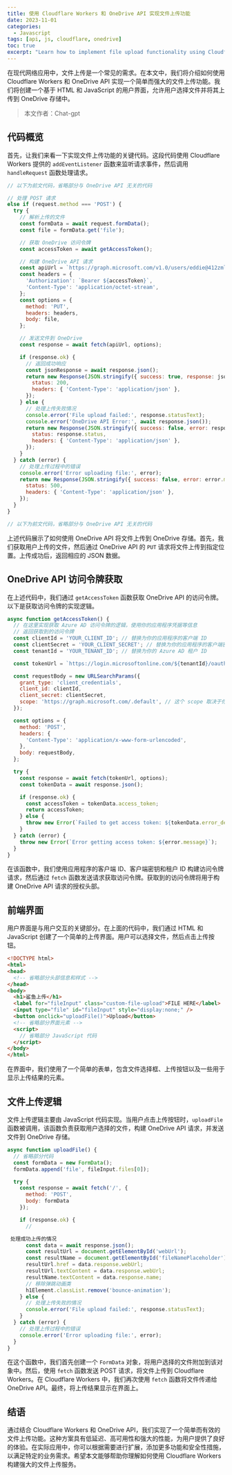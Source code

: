 ```yaml
---
title: 使用 Cloudflare Workers 和 OneDrive API 实现文件上传功能
date: 2023-11-01
categories: 
  - Javascript
tags: [api, js, cloudflare, onedrive]
toc: true
excerpt: "Learn how to implement file upload functionality using Cloudflare Workers and OneDrive API. This guide provides step-by-step instructions for setting up and integrating these services to enable efficient file uploads."
---
```




在现代网络应用中，文件上传是一个常见的需求。在本文中，我们将介绍如何使用 Cloudflare Workers 和 OneDrive API 实现一个简单而强大的文件上传功能。我们将创建一个基于 HTML 和 JavaScript 的用户界面，允许用户选择文件并将其上传到 OneDrive 存储中。

> 本文作者：Chat-gpt

## 代码概览

首先，让我们来看一下实现文件上传功能的关键代码。这段代码使用 Cloudflare Workers 提供的 `addEventListener` 函数来监听请求事件，然后调用 `handleRequest` 函数处理请求。

```javascript
// 以下为前文代码，省略部分与 OneDrive API 无关的代码

// 处理 POST 请求
else if (request.method === 'POST') {
  try {
    // 解析上传的文件
    const formData = await request.formData();
    const file = formData.get('file');

    // 获取 OneDrive 访问令牌
    const accessToken = await getAccessToken();

    // 构建 OneDrive API 请求
    const apiUrl = `https://graph.microsoft.com/v1.0/users/eddie@412zml.onmicrosoft.com/drive/root:/Public/picture/blog/${file.name}:/content`;
    const headers = {
      'Authorization': `Bearer ${accessToken}`,
      'Content-Type': 'application/octet-stream',
    };
    const options = {
      method: 'PUT',
      headers: headers,
      body: file,
    };

    // 发送文件到 OneDrive
    const response = await fetch(apiUrl, options);

    if (response.ok) {
      // 返回成功响应
      const jsonResponse = await response.json();
      return new Response(JSON.stringify({ success: true, response: jsonResponse }), {
        status: 200,
        headers: { 'Content-Type': 'application/json' },
      });
    } else {
      // 处理上传失败情况
      console.error('File upload failed:', response.statusText);
      console.error('OneDrive API Error:', await response.json());
      return new Response(JSON.stringify({ success: false, error: response.statusText }), {
        status: response.status,
        headers: { 'Content-Type': 'application/json' },
      });
    }
  } catch (error) {
    // 处理上传过程中的错误
    console.error('Error uploading file:', error);
    return new Response(JSON.stringify({ success: false, error: error.message }), {
      status: 500,
      headers: { 'Content-Type': 'application/json' },
    });
  }
}

// 以下为前文代码，省略部分与 OneDrive API 无关的代码
```

上述代码展示了如何使用 OneDrive API 将文件上传到 OneDrive 存储。首先，我们获取用户上传的文件，然后通过 OneDrive API 的 `PUT` 请求将文件上传到指定位置。上传成功后，返回相应的 JSON 数据。

## OneDrive API 访问令牌获取

在上述代码中，我们通过 `getAccessToken` 函数获取 OneDrive API 的访问令牌。以下是获取访问令牌的实现逻辑。

```javascript
async function getAccessToken() {
  // 在这里实现获取 Azure AD 访问令牌的逻辑，使用你的应用程序凭据等信息
  // 返回获取到的访问令牌
  const clientId = 'YOUR_CLIENT_ID'; // 替换为你的应用程序的客户端 ID
  const clientSecret = 'YOUR_CLIENT_SECRET'; // 替换为你的应用程序的客户端密钥
  const tenantId = 'YOUR_TENANT_ID'; // 替换为你的 Azure AD 租户 ID

  const tokenUrl = `https://login.microsoftonline.com/${tenantId}/oauth2/v2.0/token`;

  const requestBody = new URLSearchParams({
    grant_type: 'client_credentials',
    client_id: clientId,
    client_secret: clientSecret,
    scope: 'https://graph.microsoft.com/.default', // 这个 scope 取决于你的应用程序和所需的权限
  });

  const options = {
    method: 'POST',
    headers: {
      'Content-Type': 'application/x-www-form-urlencoded',
    },
    body: requestBody,
  };

  try {
    const response = await fetch(tokenUrl, options);
    const tokenData = await response.json();

    if (response.ok) {
      const accessToken = tokenData.access_token;
      return accessToken;
    } else {
      throw new Error(`Failed to get access token: ${tokenData.error_description}`);
    }
  } catch (error) {
    throw new Error(`Error getting access token: ${error.message}`);
  }
}
```

在该函数中，我们使用应用程序的客户端 ID、客户端密钥和租户 ID 构建访问令牌请求，然后通过 `fetch` 函数发送请求获取访问令牌。获取到的访问令牌将用于构建 OneDrive API 请求的授权头部。

## 前端界面

用户界面是与用户交互的关键部分。在上面的代码中，我们通过 HTML 和 JavaScript 创建了一个简单的上传界面。用户可以选择文件，然后点击上传按钮。

```html
<!DOCTYPE html>
<html>
<head>
  <!-- 省略部分头部信息和样式 -->
</head>
<body>
  <h1>鲨鱼上传</h1>
  <label for="fileInput" class="custom-file-upload">FILE HERE</label>
  <input type="file" id="fileInput" style="display:none;" />
  <button onclick="uploadFile()">Upload</button>
  <!-- 省略部分界面元素 -->
  <script>
    // 省略部分 JavaScript 代码
  </script>
</body>
</html>
```

在界面中，我们使用了一个简单的表单，包含文件选择框、上传按钮以及一些用于显示上传结果的元素。

## 文件上传逻辑

文件上传逻辑主要由 JavaScript 代码实现。当用户点击上传按钮时，`uploadFile` 函数被调用，该函数负责获取用户选择的文件，构建 OneDrive API 请求，并发送文件到 OneDrive 存储。

```javascript
async function uploadFile() {
  // 省略部分代码
  const formData = new FormData();
  formData.append('file', fileInput.files[0]);

  try {
    const response = await fetch('/', {
      method: 'POST',
      body: formData
    });

    if (response.ok) {
      //

 处理成功上传的情况
      const data = await response.json();
      const resultUrl = document.getElementById('webUrl');
      const resultName = document.getElementById('fileNamePlaceholder');
      resultUrl.href = data.response.webUrl;
      resultUrl.textContent = data.response.webUrl;
      resultName.textContent = data.response.name;
      // 移除弹跳动画类
      h1Element.classList.remove('bounce-animation');
    } else {
      // 处理上传失败的情况
      console.error('File upload failed:', response.statusText);
    }
  } catch (error) {
    // 处理上传过程中的错误
    console.error('Error uploading file:', error);
  }
}
```

在这个函数中，我们首先创建一个 `FormData` 对象，将用户选择的文件附加到该对象中。然后，使用 `fetch` 函数发送 POST 请求，将文件上传到 Cloudflare Workers。在 Cloudflare Workers 中，我们再次使用 `fetch` 函数将文件传递给 OneDrive API。最终，将上传结果显示在界面上。

## 结语

通过结合 Cloudflare Workers 和 OneDrive API，我们实现了一个简单而有效的文件上传功能。这种方案具有低延迟、高可用性和强大的性能，为用户提供了良好的体验。在实际应用中，你可以根据需要进行扩展，添加更多功能和安全性措施，以满足特定的业务需求。希望本文能够帮助你理解如何使用 Cloudflare Workers 构建强大的文件上传服务。